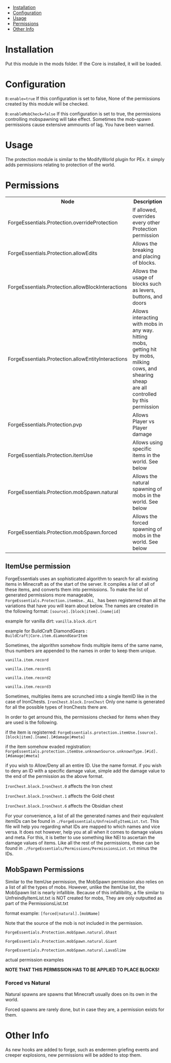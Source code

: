 * [Installation](#install)
* [Configuration](#config)
* [Usage](#use)
* [Permissions](#perm)
* [Other Info](#other)

# Installation <a name="install"></a>
Put this module in the mods folder. If the Core is installed, it will be loaded.

# Configuration <a name="config"></a>
`B:enable=true`
If this configuration is set to false, None of the permissions created by this module will be checked.

`B:enableMobCheck=false`
If this configuration is set to true, the permissions controlling mobspawning will take effect. Sometimes the mob-spawn permissions cause extensive ammounts of lag. You have been warned.

# Usage <a name="use"></a>
The protection module is similar to the ModifyWorld plugin for PEx. it simply adds permissions relating to protection of the world.

# Permissions <a name="perm"></a>
<table>
	<tr>
		<th>Node</th>
		<th>Description</th>
	</tr>
	<tr>
		<td>ForgeEssentials.Protection.overrideProtection</td>
		<td>If allowed, overrides every other Protection permission</td>
	</tr>
	<tr>
		<td>ForgeEssentials.Protection.allowEdits</td>
		<td>Allows the breaking and placing of blocks.</td>
	</tr>
	<tr>
		<td>ForgeEssentials.Protection.allowBlockInteractions</td>
		<td>Allows the usage of blocks such as levers, buttons, and doors</td>
	</tr>
	<tr>
		<td>ForgeEssentials.Protection.allowEntityInteractions</td>
		<td>Allows interacting with mobs in any way.<br /> hitting mobs, getting hit by mobs, milking cows, and shearing sheap <br /> are all controlled by this permission</td>
	</tr>	<tr>
		<td>ForgeEssentials.Protection.pvp</td>
		<td>Allows Player vs Player damage</td>
	</tr>
	<tr>
		<td>ForgeEssentials.Protection.itemUse</td>
		<td>Allows using specific items in the world. See below</td>
	</tr>
	<tr>
		<td>ForgeEssentials.Protection.mobSpawn.natural</td>
		<td>Allows the natural spawning of mobs in the world. See below</td>
	</tr>
	<tr>
		<td>ForgeEssentials.Protection.mobSpawn.forced</td>
		<td>Allows the forced spawning of mobs in the world. See below</td>
	</tr>
</table>

## ItemUse permission
ForgeEssentials uses an sophisticated algorithm to search for all existing items in Minecraft as of the start of the server. It compiles a list of all of these items, and converts them into permissions. To make the list of generated permissions more manageable, `ForgeEssentials.Protection.itemUse._ALL_` has been registerred than all the variations that have you will learn about below. The names are created in the following format: `[source].[block|item].[name|id]`

example for vanilla dirt: `vanilla.block.dirt`

example for BuildCraft DiamondGears : `BuildCraft|Core.item.diamondGearItem`

Sometimes, the algorithm somehow finds multiple items of the same name, thus numbers are appended to the names in order to keep them unique.

`vanilla.item.record`

`vanilla.item.record1`

`vanilla.item.record2`

`vanilla.item.record3`

Sometimes, multiples items are scrunched into a single ItemID like in the case of IronChests.
`IronChest.block.IronChest` Only one name is generated for all the possible types of IronChests there are. 

In order to get arround this, the permissions checked for items when they are used is the following.

if the item is registerred: `ForgeEssentials.protection.itemUse.[source].[block|item].[name].[#damage|#meta]`

if the item somehow evaded registration: `ForgeEssentials.protection.itemUse.unknownSource.unknownType.[#id].[#damage|#meta]`

if you wish to Allow/Deny all an entire ID. Use the name format. if you wish to deny an ID with a specific damage value, simple add the damage value to the end of the permission as the above format.

`IronChest.block.IronChest.0` affects the Iron chest

`IronChest.block.IronChest.1` affects the Gold chest

`IronChest.block.IronChest.6` affects the Obsidian chest

For your convenience, a list of all the generated names and their equivalent itemIDs can be found in `./ForgeEssentials/UnfreindlyItemList.txt`. This file will help you regarding what IDs are mapped to which names and vice versa. It does not however, help you at all when it comes to damage values and meta. For this, it is better to use something like NEI to ascertain the damage values of items. Like all the rest of the permissions, these can be found in `./ForgeEssentials/Permissions/PermissionsList.txt` minus the IDs.

## MobSpawn Permissions
Similar to the ItemUse permission, the MobSpawn permission also relies on a list of all the types of mobs. However, unlike the ItemUse list, the MobSpawn list is nearly infallible. Because of this infallibility, a file similar to UnfreindlyItemList.txt is NOT created for mobs, They are only outputted as part of the PermissionsList.txt

format example: `[forced|natural].[mobName]`

Note that the source of the mob is not included in the permission.

`ForgeEssentials.Protection.mobSpawn.natural.Ghast`

`ForgeEssentials.Protection.mobSpawn.natural.Giant`

`ForgeEssentials.Protection.mobSpawn.natural.LavaSlime`


actual permission examples

**NOTE THAT THIS PERMISSION HAS TO BE APPLIED TO PLACE BLOCKS!**

### Forced vs Natural
Natural spawns are spawns that Minecraft usually does on its own in the world.

Forced spawns are rarely done, but in case they are, a permission exists for them.

# Other Info <a name="other"></a>
As new hooks are added to forge, such as endermen griefing events and creeper explosions, new permissions will be added to stop them.